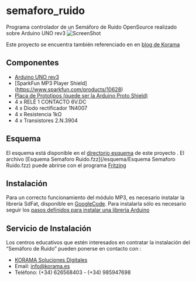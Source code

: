 semaforo_ruido
==============

Programa controlador de un Semáforo de Ruido OpenSource realizado sobre Arduino UNO rev3
![ScreenShot](https://raw.github.com/tolbier/semaforo_ruido/master/PCBs/semaforo_ruido_MainPCB/semaforo_ruido_MainPCB_pcb.jpg)

Este proyecto se encuentra también referenciado en en [blog de Korama](http://www.korama.es/blog/semaforo-de-ruido-open-source/)

Componentes
-----------
* [Arduino UNO rev3](http://arduino.cc/en/Main/arduinoBoardUno)
* [SparkFun MP3 Player Shield] (https://www.sparkfun.com/products/10628)
* [Placa de Prototipos (puede ser la Arduino Proto Shield) ](http://arduino.cc/en/Main/ArduinoProtoShield)
* 4 x RELÉ 1 CONTACTO 6V.DC
* 4 x Diodo rectificador 1N4007
* 4 x Resistencia 1kΩ
* 4 x Transistores  2.N.3904

Esquema
-------
El esquema está disponible en el [directorio esquema](/esquema/) de este proyecto . El archivo [Esquema Semaforo Ruido.fzz](/esquema/Esquema Semaforo Ruido.fzz) puede abrirse con el programa [Fritzing](http://fritzing.org/)

Instalación 
-----------
Para un correcto funcionamiento del módulo MP3, es necesario instalar la librería SdFat, disponible en [GoogleCode](http://code.google.com/p/sdfatlib/). Para instalarla sólo es necesario seguir los [pasos definidos para instalar una librería Arduino](http://arduino.cc/es/Reference/Libraries)

Servicio de Instalación
-----------------------
Los centros educativos que estén interesados en contratar la instalación del “Semáforo de Ruido” pueden ponerse en contacto con :
* [KORAMA Soluciones Digitales](http://korama.es)
* Email: info@korama.es
* Teléfono:  (+34) 626568403 - (+34) 985947698

